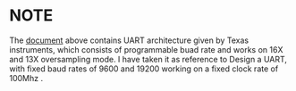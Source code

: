 # NOTE
The [document](https://github.com/hemantjunejaRD/UART/blob/main/Docs/sprugp1.pdf) above contains UART architecture given by Texas instruments, which consists of programmable buad rate and works on 16X and 13X oversampling mode. 
I have taken it as reference to Design a UART, with fixed baud rates of 9600 and 19200 working on a fixed clock rate of 100Mhz .
